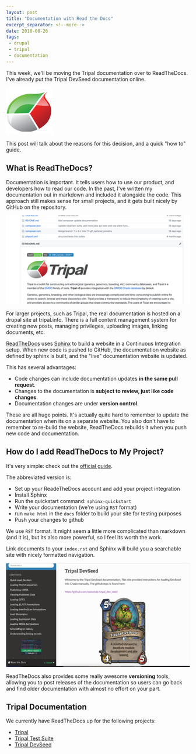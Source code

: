 ```yaml
---
layout: post
title: "Documentation with Read the Docs"
excerpt_separator: <!--more-->
date: 2018-08-26
tags: 
 - drupal
 - tripal
 - documentation
---
```

This week, we'll be moving the Tripal documentation over to ReadTheDocs.  I've already put the Tripal DevSeed documentation online.

![Tripal Logo](/img/TripalLogo_dark.png)  

This post will talk about the reasons for this decision, and a quick "how to" guide.


<!--more-->


## What is ReadTheDocs?

Documentation is important.  It tells users how to use our product, and developers how to read our code.  In the past, I've written my documentation out in markdown and included it alongside the code.  This approach still makes sense for small projects, and it gets built nicely by GitHub on the repository.

![tripal readme](/img/tripal_github_doc.png)

For larger projects, such as Tripal, the real documentation is hosted on a drupal site at tripal.info.  There is a full content management system for creating new posts, managing privileges, uploading images, linking documents, etc.

[ReadTheDocs](https://readthedocs.org/) uses [Sphinx](http://www.sphinx-doc.org/en/master/) to build a website in a Continuous Integration setup. When new code is pushed to GitHub, the documentation website as defined by sphinx is built, and the "live" documentation website is updated.  

This has several advantages:

* Code changes can include documentation updates **in the same pull request**.
* Changes to the documentation is **subject to review, just like code changes**.
* Documentation changes are under **version control**.

These are all huge points.  It's actually quite hard to remember to update the documentation when its on a separate website.  You also don't have to remember to re-build the website, ReadTheDocs rebuilds it when you push new code and documentation.

## How do I add ReadTheDocs to My Project?

It's very simple: check out the [official guide](https://docs.readthedocs.io/en/latest/getting_started.html).  

The abbreviated version is:

* Set up your ReadeTheDocs account and add your project integration
* Install Sphinx
* Run the quickstart command: `sphinx-quickstart`
* Write your documentation (we're using `RST` format)
* run `make html` in the `docs` folder to build your site for testing purposes
* Push your changes to github


We use `RST` format.  It might seem a little more complicated than markdown (and it is), but its also more powerful, so I feel its worth the work.

Link documents to your `index.rst` and Sphinx will build you a searchable site with nicely formatted navigation.

![devseed read the docs site](/img/devseed_rtd.png)

ReadTheDocs also provides some really awesome **versioning** tools, allowing you to post releases of the documentation so users can go back and find older documentation with almost no effort on your part.


## Tripal Documentation

We currently have ReadTheDocs up for the following projects:

* [Tripal](https://tripal.readthedocs.io/en/latest/)
* [Tripal Test Suite](https://tripaltestsuite.readthedocs.io/en/latest/)
* [Tripal DevSeed](https://tripal-devseed.readthedocs.io/en/latest/)


